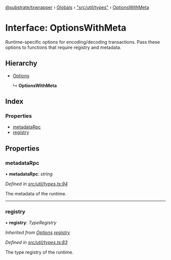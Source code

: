 [@substrate/txwrapper](../README.md) › [Globals](../globals.md) › ["src/util/types"](../modules/_src_util_types_.md) › [OptionsWithMeta](_src_util_types_.optionswithmeta.md)

# Interface: OptionsWithMeta

Runtime-specific options for encoding/decoding transactions. Pass these
options to functions that require registry and metadata.

## Hierarchy

* [Options](_src_util_types_.options.md)

  ↳ **OptionsWithMeta**

## Index

### Properties

* [metadataRpc](_src_util_types_.optionswithmeta.md#metadatarpc)
* [registry](_src_util_types_.optionswithmeta.md#registry)

## Properties

###  metadataRpc

• **metadataRpc**: *string*

*Defined in [src/util/types.ts:94](https://github.com/paritytech/txwrapper/blob/7569e9a/src/util/types.ts#L94)*

The metadata of the runtime.

___

###  registry

• **registry**: *TypeRegistry*

*Inherited from [Options](_src_util_types_.options.md).[registry](_src_util_types_.options.md#registry)*

*Defined in [src/util/types.ts:83](https://github.com/paritytech/txwrapper/blob/7569e9a/src/util/types.ts#L83)*

The type registry of the runtime.
